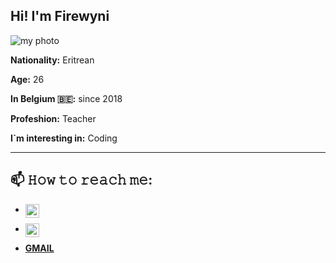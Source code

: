 ## Hi! I'm  Firewyni
![my photo](https://cdn.glitch.com/53727878-47b5-4f57-a691-8f8c35a76c18%2Ffir3.jpg?v=1613259865517)

**Nationality:** Eritrean 

**Age:** 26

**In Belgium 🇧🇪:** since 2018

**Profeshion:** Teacher 

**I`m interesting in:** Coding 

_____

## 📫 𝙷𝚘𝚠 𝚝𝚘 𝚛𝚎𝚊𝚌𝚑 𝚖𝚎:

* <a href="https://twitter.com/FRITIY">
  <img align="left" alt="FRITIY| Twitter" width="22px" src="https://raw.githubusercontent.com/peterthehan/peterthehan/master/assets/twitter.svg" />
</a>

* <a href="https://www.linkedin.com/in/firewyni getahun/">
  <img align="left" alt="firewyni getahun's LinkedIN" width="22px" src="https://raw.githubusercontent.com/peterthehan/peterthehan/master/assets/linkedin.svg" />
</a>

* **[GMAIL](firewynigetahun@gmail.com)**
